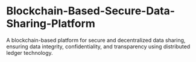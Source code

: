 # Blockchain-Based-Secure-Data-Sharing-Platform
A blockchain-based platform for secure and decentralized data sharing, ensuring data integrity, confidentiality, and transparency using distributed ledger technology.
